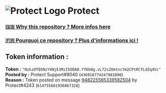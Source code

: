# ![Protect Logo](https://i.imgur.com/5ovpCPg.png) Protect

### [🇬🇧 Why this repository ? More infos here](https://github.com/protect-github-bot/token-reset/blob/main/README.md)

### [🇫🇷 Pourquoi ce repository ? Plus d'informations ici !](https://github.com/protect-github-bot/token-reset/blob/main/FR_README.md)

## Token information :
**Token :** `"NzkzOTQ5NzY4NjE1MzI5ODA0.Yf6b0g.vL72s2OmtncYm2CPtRCfLdZq4Vc"`\
**Posted by :** Protect Support#9040 (`436918774247981096`)\
**Reason :** Token posted on message [948225565339582504](https://discord.com/channels/835179952500113459/881108454226399292/948225565339582504) by Protect#4243 (`614755681936867328`)